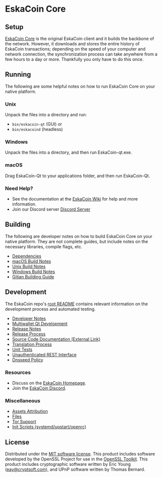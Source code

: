 EskaCoin Core
=============

Setup
---------------------
[EskaCoin Core](__decenomy_website_link__/) is the original EskaCoin client and it builds the backbone of the network. However, it downloads and stores the entire history of EskaCoin transactions; depending on the speed of your computer and network connection, the synchronization process can take anywhere from a few hours to a day or more. Thankfully you only have to do this once.

Running
---------------------
The following are some helpful notes on how to run EskaCoin Core on your native platform.

### Unix

Unpack the files into a directory and run:

- `bin/eskacoin-qt` (GUI) or
- `bin/eskacoind` (headless)

### Windows

Unpack the files into a directory, and then run EskaCoin-qt.exe.

### macOS

Drag EskaCoin-Qt to your applications folder, and then run EskaCoin-Qt.

### Need Help?

* See the documentation at the [EskaCoin Wiki](https://github.com/decenomy/ESK/)
for help and more information.
* Join our Discord server [Discord Server](__decenomy_discord_link__)

Building
---------------------
The following are developer notes on how to build EskaCoin Core on your native platform. They are not complete guides, but include notes on the necessary libraries, compile flags, etc.

- [Dependencies](dependencies.md)
- [macOS Build Notes](build-osx.md)
- [Unix Build Notes](build-unix.md)
- [Windows Build Notes](build-windows.md)
- [Gitian Building Guide](gitian-building.md)

Development
---------------------
The EskaCoin repo's [root README](/README.md) contains relevant information on the development process and automated testing.

- [Developer Notes](developer-notes.md)
- [Multiwallet Qt Development](multiwallet-qt.md)
- [Release Notes](release-notes.md)
- [Release Process](release-process.md)
- [Source Code Documentation (External Link)](https://github.com/decenomy/ESK/)
- [Translation Process](translation_process.md)
- [Unit Tests](unit-tests.md)
- [Unauthenticated REST Interface](REST-interface.md)
- [Dnsseed Policy](dnsseed-policy.md)

### Resources
* Discuss on the [EskaCoin Homepage](__decenomy_website_link__/).
* Join the [EskaCoin Discord](__decenomy_discord_link__).

### Miscellaneous
- [Assets Attribution](assets-attribution.md)
- [Files](files.md)
- [Tor Support](tor.md)
- [Init Scripts (systemd/upstart/openrc)](init.md)

License
---------------------
Distributed under the [MIT software license](/COPYING).
This product includes software developed by the OpenSSL Project for use in the [OpenSSL Toolkit](https://www.openssl.org/). This product includes
cryptographic software written by Eric Young ([eay@cryptsoft.com](mailto:eay@cryptsoft.com)), and UPnP software written by Thomas Bernard.
